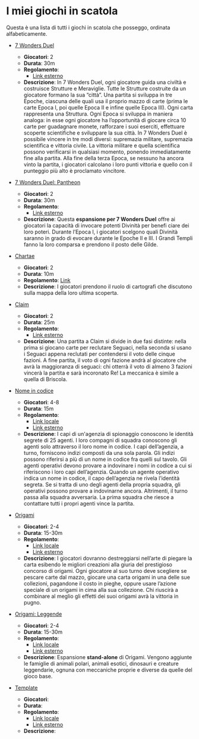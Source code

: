 # I miei giochi in scatola

Questa è una lista di tutti i giochi in scatola che posseggo, ordinata alfabeticamente.

- [7 Wonders Duel](https://www.rprod.com/it/games/7-wonders-duel)
  - **Giocatori**: 2
  - **Durata**: 30m
  - **Regolamento**:
    - [Link esterno](https://cdn.svc.asmodee.net/production-rprod/storage/downloads/games/7wonders-duel/it/7du-rules-it-1599056294rnFTN.pdf)
  - **Descrizione**: In 7 Wonders Duel, ogni giocatore guida una civiltà e costruisce Strutture e Meraviglie. Tutte le Strutture costruite da un giocatore formano la sua “città”. Una partita si sviluppa in tre Epoche, ciascuna delle quali usa il proprio mazzo di carte (prima le carte Epoca I, poi quelle Epoca II e infine quelle Epoca III). Ogni carta rappresenta una Struttura. Ogni Epoca si sviluppa in maniera analoga: in esse ogni giocatore ha l’opportunità di giocare circa 10 carte per guadagnare monete, rafforzare i suoi eserciti, effettuare scoperte scientifiche e sviluppare la sua città.
In 7 Wonders Duel è possibile vincere in tre modi diversi: supremazia militare, supremazia scientifica e vittoria civile.
La vittoria militare e quella scientifica possono verificarsi in qualsiasi momento, ponendo immediatamente fine alla partita. Alla fine della terza Epoca, se nessuno ha ancora vinto la partita, i giocatori calcolano i loro punti vittoria e quello con il punteggio più alto è proclamato vincitore.

- [7 Wonders Duel: Pantheon](https://www.rprod.com/it/games/7-wonders-duel/pantheon)
  - **Giocatori**: 2
  - **Durata**: 30m
  - **Regolamento**:
    - [Link esterno](https://cdn.svc.asmodee.net/production-rprod/storage/downloads/games/7wonders-duel-pantheon/it/7dpa-rules-it-16245352255fvc2.pdf)
  - **Descrizione**: Questa **espansione per 7 Wonders Duel** offre ai giocatori la capacità di invocare potenti Divinità per benefi ciare dei loro poteri. Durante l’Epoca I, i giocatori scelgono quali Divinità saranno in grado di evocare durante le Epoche II e III. I Grandi Templi fanno la loro comparsa e prendono il posto delle Gilde.

- [Chartae](https://www.xvgames.it/chartae/)
  - **Giocatori**: 2
  - **Durata**: 10m
  - **Regolamento**: [Link]()
  - **Descrizione**: I giocatori prendono il ruolo di cartografi che discutono sulla mappa della loro ultima scoperta.
 
- [Claim](https://www.msedizioni.it/claim/)
  - **Giocatori**: 2
  - **Durata**: 25m
  - **Regolamento**:
    - [Link esterno](https://www.dropbox.com/s/gjlt5ik6yp4m9bt/MSEDIZIONI-CLAIM_REGOLAMENTO.pdf?dl=0)
  - **Descrizione**: Una partita a Claim si divide in due fasi distinte: nella prima si giocano carte per reclutare Seguaci, nella seconda si usano i Seguaci appena reclutati per contendersi il voto delle cinque fazioni. A fine partita, il voto di ogni fazione andrà al giocatore che avrà la maggioranza di seguaci: chi otterrà il voto di almeno 3 fazioni vincerà la partita e sarà incoronato Re! La meccanica è simile a quella di Briscola.
    
- [Nome in codice](https://www.craniocreations.it/prodotto/nome-in-codice)
  - **Giocatori**: 4-8
  - **Durata**: 15m
  - **Regolamento**: 
    - [Link locale](./regolamenti/nome-in-codice-regolamento.pdf)
    - [Link esterno](https://czechgames.com/files/rules/codenames-rules-it.pdf)
  - **Descrizione**: I capi di un'agenzia di spionaggio conoscono le identità segrete di 25 agenti. I loro compagni di squadra conoscono gli agenti solo
attraverso il loro nome in codice.
I capi dell’agenzia, a turno, forniscono indizi composti da una sola parola. Gli indizi possono riferirsi a più di un nome in codice fra quelli sul tavolo. Gli agenti operativi devono provare a indovinare i nomi in codice a cui si riferiscono i loro capi dell’agenzia. Quando un agente operativo indica un nome in codice, il capo dell’agenzia ne rivela l’identità segreta. Se si tratta di uno degli agenti della propria squadra, gli operativi possono provare a indovinarne ancora. Altrimenti, il turno passa alla squadra avversaria. La prima squadra che riesce a contattare tutti i propri agenti vince la partita.

- [Origami](https://web.archive.org/web/20221003041333/https://www.dvgiochi.com/catalogo/origami-ita/?linea=2)
  - **Giocatori**: 2-4
  - **Durata**: 15-30m
  - **Regolamento**: 
    - [Link locale](./regolamenti/origami-regolamento.pdf)
    - [Link esterno](https://web.archive.org/web/20221003041333/https://www.dvgiochi.com/giochi/origami-ita/download/Origami_Rules-ITA.pdf)
  - **Descrizione**: I giocatori dovranno destreggiarsi nell’arte di piegare la carta esibendo le migliori creazioni alla giuria del prestigioso concorso di origami.
Ogni giocatore al suo turno deve scegliere se pescare carte dal mazzo, giocare una carta origami in una delle sue collezioni, pagandone il costo in pieghe, oppure usare l’azione speciale di un origami in cima alla sua collezione. Chi riuscirà a combinare al meglio gli effetti dei suoi origami avrà la vittoria in pugno.

- [Origami: Leggende](https://www.dvgiochi.com/catalogo/origami-leggende/)
  - **Giocatori**: 2-4
  - **Durata**: 15-30m
  - **Regolamento**:
    - [Link locale](./regolamenti/origami-leggende-regolamento.pdf)
    - [Link esterno](https://www.dvgiochi.com/giochi/origami-leggende/download/Origami-Legends_ITA_Rules.pdf)
  - **Descrizione**: Espansione **stand-alone** di Origami. Vengono aggiunte le famiglie di animali polari, animali esotici, dinosauri e creature leggendarie, ognuna con meccaniche proprie e diverse da quelle del gioco base.

- [Template]()
  - **Giocatori**: 
  - **Durata**: 
  - **Regolamento**:
    - [Link locale]()
    - [Link esterno]()
  - **Descrizione**: 
